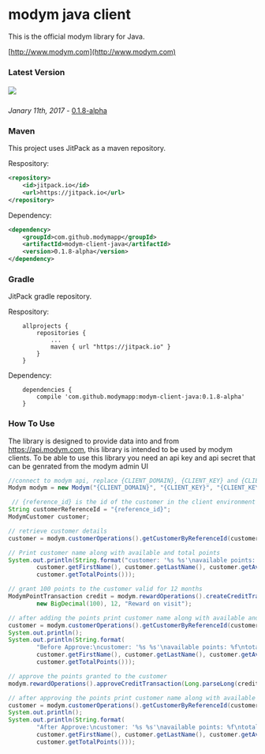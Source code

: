 # modym java client
This is the official modym library for Java. 

[http://www.modym.com](http://www.modym.com)

### Latest Version 
##### [![](https://jitpack.io/v/modymapp/modym-client-java.svg)](https://jitpack.io/#modymapp/modym-client-java) 
_Janary 11th, 2017_ - [0.1.8-alpha](https://github.com/modymapp/modym-client-java/releases/tag/0.1.8-alpha)

### Maven
This project uses JitPack as a maven repository.

Respository:
```xml
<repository>
    <id>jitpack.io</id>
    <url>https://jitpack.io</url>
</repository>
```

Dependency:
```xml
<dependency>
    <groupId>com.github.modymapp</groupId>
    <artifactId>modym-client-java</artifactId>
    <version>0.1.8-alpha</version>
</dependency>
```


### Gradle
JitPack gradle repository.

Respository:
```code
    allprojects {
	    repositories {
		    ...
		    maven { url "https://jitpack.io" }
	    }
    }
```

Dependency:
```code
    dependencies {
        compile 'com.github.modymapp:modym-client-java:0.1.8-alpha'
    }
```

### How To Use
The library is designed to provide data into and from https://api.modym.com, this library is intended to be used by modym clients.
To be able to use this library you need an api key and api secret that can be genrated from the modym admin UI

```java
//connect to modym api, replace {CLIENT_DOMAIN}, {CLIENT_KEY} and {CLIENT_KEY} with the ones from modym admin api settings page.
Modym modym = new Modym("{CLIENT_DOMAIN}", "{CLIENT_KEY}", "{CLIENT_KEY}");

 // {reference_id} is the id of the customer in the client environment
String customerReferenceId = "{reference_id}";
ModymCustomer customer;

// retrieve customer details
customer = modym.customerOperations().getCustomerByReferenceId(customerReferenceId);

// Print customer name along with available and total points
System.out.println(String.format("customer: '%s %s'\navailable points: %f\ntotal points: %f",
        customer.getFirstName(), customer.getLastName(), customer.getAvailablePoints(),
        customer.getTotalPoints()));

// grant 100 points to the customer valid for 12 months
ModymPointTransaction credit = modym.rewardOperations().createCreditTransaction(customer.getCustomerId(),
        new BigDecimal(100), 12, "Reward on visit");

// after adding the points print customer name along with available and total points
customer = modym.customerOperations().getCustomerByReferenceId(customerReferenceId);
System.out.println();
System.out.println(String.format(
        "Before Approve:\ncustomer: '%s %s'\navailable points: %f\ntotal points: %f",
        customer.getFirstName(), customer.getLastName(), customer.getAvailablePoints(),
        customer.getTotalPoints()));

// approve the points granted to the customer
modym.rewardOperations().approveCreditTransaction(Long.parseLong(credit.getTransactionId()));

// after approving the points print customer name along with available and total points
customer = modym.customerOperations().getCustomerByReferenceId(customerReferenceId);
System.out.println();
System.out.println(String.format(
        "After Approve:\ncustomer: '%s %s'\navailable points: %f\ntotal points: %f",
        customer.getFirstName(), customer.getLastName(), customer.getAvailablePoints(),
        customer.getTotalPoints()));
```


